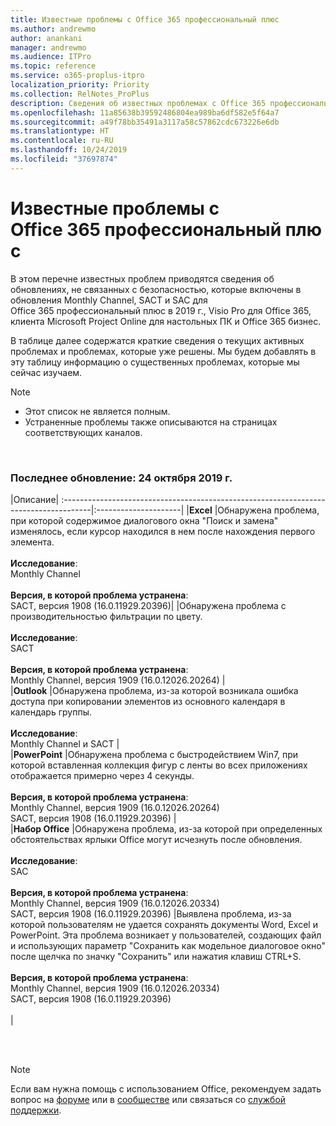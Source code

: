 ```yaml
---
title: Известные проблемы с Office 365 профессиональный плюс
ms.author: andrewmo
author: anankani
manager: andrewmo
ms.audience: ITPro
ms.topic: reference
ms.service: o365-proplus-itpro
localization_priority: Priority
ms.collection: RelNotes_ProPlus
description: Сведения об известных проблемах с Office 365 профессиональный плюс
ms.openlocfilehash: 11a85638b39592486804ea989ba6df582e5f64a7
ms.sourcegitcommit: a49f78bb35491a3117a58c57862cdc673226e6db
ms.translationtype: HT
ms.contentlocale: ru-RU
ms.lasthandoff: 10/24/2019
ms.locfileid: "37697874"
---
```

# <a name="office-365-proplus-known-issues"></a>Известные проблемы с Office 365 профессиональный плюс

В этом перечне известных проблем приводятся сведения об обновлениях, не связанных с безопасностью, которые включены в обновления Monthly Channel, SACT и SAC для Office 365 профессиональный плюс в 2019 г., Visio Pro для Office 365, клиента Microsoft Project Online для настольных ПК и Office 365 бизнес.

В таблице далее содержатся краткие сведения о текущих активных проблемах и проблемах, которые уже решены.  Мы будем добавлять в эту таблицу информацию о существенных проблемах, которые мы сейчас изучаем.

> [!NOTE]
>- Этот список не является полным.
>- Устраненные проблемы также описываются на страницах соответствующих каналов.

<br>

### <a name="last-updated-october-24-2019"></a>Последнее обновление: 24 октября 2019 г.

|Описание|
:-------------------------------------------------------------------------------------|:---------------------|
|**Excel**
|Обнаружена проблема, при которой содержимое диалогового окна "Поиск и замена" изменялось, если курсор находился в нем после нахождения первого элемента. <br><br> **Исследование**: <br>Monthly Channel<br> <br>**Версия, в которой проблема устранена**: <br> SACT, версия 1908 (16.0.11929.20396)|
|Обнаружена проблема с производительностью фильтрации по цвету. <br><br> **Исследование**: <br>SACT<br> <br>**Версия, в которой проблема устранена**: <br> Monthly Channel, версия 1909 (16.0.12026.20264)
|<br>
|**Outlook**
|Обнаружена проблема, из-за которой возникала ошибка доступа при копировании элементов из основного календаря в календарь группы. <br><br> **Исследование**: <br>Monthly Channel и SACT
|<br>
|**PowerPoint**
|Обнаружена проблема с быстродействием Win7, при которой вставленная коллекция фигур с ленты во всех приложениях отображается примерно через 4 секунды.<br><br> **Версия, в которой проблема устранена**: <br>Monthly Channel, версия 1909 (16.0.12026.20264) <br> SACT, версия 1908 (16.0.11929.20396)
|<br>
|**Набор Office**
|Обнаружена проблема, из-за которой при определенных обстоятельствах ярлыки Office могут исчезнуть после обновления.  <br><br> **Исследование**: <br> SAC<br><br> **Версия, в которой проблема устранена**: <br>Monthly Channel, версия 1909 (16.0.12026.20334) <br> SACT, версия 1908 (16.0.11929.20396)
|Выявлена проблема, из-за которой пользователям не удается сохранять документы Word, Excel и PowerPoint.  Эта проблема возникает у пользователей, создающих файл и использующих параметр "Сохранить как модельное диалоговое окно" после щелчка по значку "Сохранить" или нажатия клавиш CTRL+S.<br><br> **Версия, в которой проблема устранена**: <br>Monthly Channel, версия 1909 (16.0.12026.20334) <br> SACT, версия 1908 (16.0.11929.20396)<br><br>
|



<br>
<br>

> [!NOTE]
> Если вам нужна помощь с использованием Office, рекомендуем задать вопрос на [форуме](https://answers.microsoft.com/) или в [сообществе](https://techcommunity.microsoft.com/) или связаться со [службой поддержки](https://support.microsoft.com/contactus).

